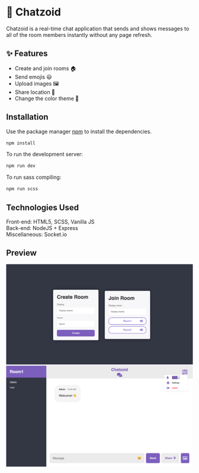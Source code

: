 # 💬 Chatzoid

Chatzoid is a real-time chat application that sends and shows messages to all of the room members instantly without any page refresh.

## ✨ Features

- Create and join rooms 🏠
- Send emojis 😃
- Upload images 🖼️
- Share location 📍
- Change the color theme 🌈

## Installation

Use the package manager [npm](https://www.npmjs.com/) to install the dependencies.

```bash
npm install
```

To run the development server:

```bash
npm run dev
```

To run sass compiling:

```bash
npm run scss
```

## Technologies Used

Front-end: HTML5, SCSS, Vanilla JS  
Back-end: NodeJS + Express  
Miscellaneous: Socket.io

## Preview

<img src="./public/img/preview1.png">
<img src="./public/img/preview2.png">
